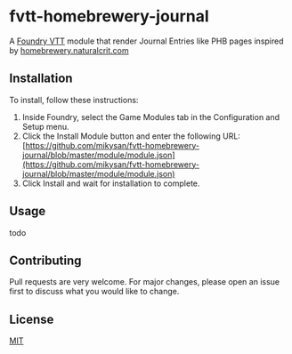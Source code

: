 # fvtt-homebrewery-journal
A [Foundry VTT](https://foundryvtt.com/) module that render Journal Entries like PHB pages inspired by [homebrewery.naturalcrit.com](https://homebrewery.naturalcrit.com/)

## Installation

To install, follow these instructions:

1. Inside Foundry, select the Game Modules tab in the Configuration and Setup menu.
2. Click the Install Module button and enter the following URL: [https://github.com/mikysan/fvtt-homebrewery-journal/blob/master/module/module.json](https://github.com/mikysan/fvtt-homebrewery-journal/blob/master/module/module.json)
3. Click Install and wait for installation to complete.

## Usage

todo

## Contributing
Pull requests are very welcome. For major changes, please open an issue first to discuss what you would like to change.

## License
[MIT](https://choosealicense.com/licenses/mit/)